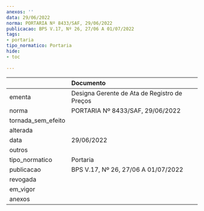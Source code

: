 ```yaml
---
anexos: ''
data: 29/06/2022
norma: PORTARIA Nº 8433/SAF, 29/06/2022
publicacao: BPS V.17, Nº 26, 27/06 A 01/07/2022
tags:
- portaria
tipo_normatico: Portaria
hide: 
- toc 
 
---
```


|                    | Documento                                    |
|:-------------------|:---------------------------------------------|
| ementa             | Designa Gerente de Ata de Registro de Preços |
| norma              | PORTARIA Nº 8433/SAF, 29/06/2022             |
| tornada_sem_efeito |                                              |
| alterada           |                                              |
| data               | 29/06/2022                                   |
| outros             |                                              |
| tipo_normatico     | Portaria                                     |
| publicacao         | BPS V.17, Nº 26, 27/06 A 01/07/2022          |
| revogada           |                                              |
| em_vigor           |                                              |
| anexos             |                                              |